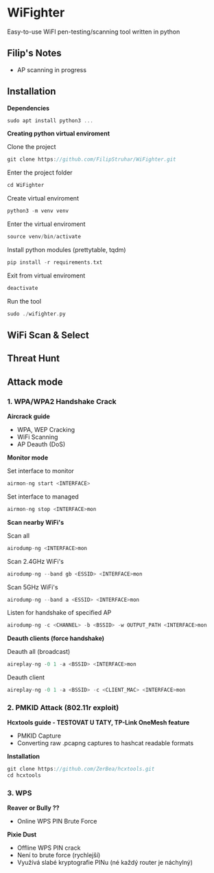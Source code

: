# WiFighter
Easy-to-use WiFI pen-testing/scanning tool written in python

## Filip's Notes 
- AP scanning in progress


## Installation 

**Dependencies**
```c
sudo apt install python3 ...
```

**Creating python virtual enviroment**

Clone the project
```c
git clone https://github.com/FilipStruhar/WiFighter.git
```

Enter the project folder
```c
cd WiFighter
```

Create virtual enviroment
```c
python3 -m venv venv
```

Enter the virtual enviroment
```c
source venv/bin/activate
```

Install python modules (prettytable, tqdm) 
```c
pip install -r requirements.txt
```

Exit from virtual enviroment
```c
deactivate
```

Run the tool
```c
sudo ./wifighter.py
```


## WiFi Scan & Select




## Threat Hunt




## Attack mode

### 1. WPA/WPA2 Handshake Crack

**Aircrack guide**
- WPA, WEP Cracking
- WiFi Scanning
- AP Deauth (DoS)

**Monitor mode**

Set interface to monitor
```c
airmon-ng start <INTERFACE>
```

Set interface to managed
```c
airmon-ng stop <INTERFACE>mon
```

**Scan nearby WiFi's**

Scan all
```c
airodump-ng <INTERFACE>mon
```

Scan 2.4GHz WiFi's
```c
airodump-ng --band gb <ESSID> <INTERFACE>mon
```

Scan 5GHz WiFi's
```c
airodump-ng --band a <ESSID> <INTERFACE>mon
```

Listen for handshake of specified AP
```c
airodump-ng -c <CHANNEL> -b <BSSID> -w OUTPUT_PATH <INTERFACE>mon
```

**Deauth clients (force handshake)**

Deauth all (broadcast)
```c
aireplay-ng -0 1 -a <BSSID> <INTERFACE>mon
```

Deauth client
```c
aireplay-ng -0 1 -a <BSSID> -c <CLIENT_MAC> <INTERFACE>mon
```



### 2. PMKID Attack (802.11r exploit)

**Hcxtools guide - TESTOVAT U TATY, TP-Link OneMesh feature**

- PMKID Capture
- Converting raw .pcapng captures to hashcat readable formats

**Installation**

```c
git clone https://github.com/ZerBea/hcxtools.git
cd hcxtools
```



### 3. WPS

**Reaver or Bully ??**
- Online WPS PIN Brute Force

**Pixie Dust**
- Offline WPS PIN crack
- Není to brute force (rychlejší)
- Využívá slabé kryptografie PINu (né každý router je náchylný)




